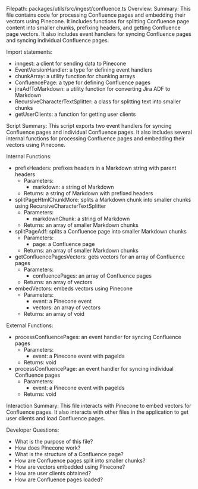 Filepath: packages/utils/src/ingest/confluence.ts
Overview: Summary:
This file contains code for processing Confluence pages and embedding their vectors using Pinecone. It includes functions for splitting Confluence page content into smaller chunks, prefixing headers, and getting Confluence page vectors. It also includes event handlers for syncing Confluence pages and syncing individual Confluence pages.

Import statements:
- inngest: a client for sending data to Pinecone
- EventVersionHandler: a type for defining event handlers
- chunkArray: a utility function for chunking arrays
- ConfluencePage: a type for defining Confluence pages
- jiraAdfToMarkdown: a utility function for converting Jira ADF to Markdown
- RecursiveCharacterTextSplitter: a class for splitting text into smaller chunks
- getUserClients: a function for getting user clients

Script Summary:
This script exports two event handlers for syncing Confluence pages and individual Confluence pages. It also includes several internal functions for processing Confluence pages and embedding their vectors using Pinecone.

Internal Functions:
- prefixHeaders: prefixes headers in a Markdown string with parent headers
  - Parameters: 
    - markdown: a string of Markdown
  - Returns: a string of Markdown with prefixed headers
- splitPageHtmlChunkMore: splits a Markdown chunk into smaller chunks using RecursiveCharacterTextSplitter
  - Parameters: 
    - markdownChunk: a string of Markdown
  - Returns: an array of smaller Markdown chunks
- splitPageAdf: splits a Confluence page into smaller Markdown chunks
  - Parameters: 
    - page: a Confluence page
  - Returns: an array of smaller Markdown chunks
- getConfluencePagesVectors: gets vectors for an array of Confluence pages
  - Parameters: 
    - confluencePages: an array of Confluence pages
  - Returns: an array of vectors
- embedVectors: embeds vectors using Pinecone
  - Parameters: 
    - event: a Pinecone event
    - vectors: an array of vectors
  - Returns: an array of void

External Functions:
- processConfluencePages: an event handler for syncing Confluence pages
  - Parameters: 
    - event: a Pinecone event with pageIds
  - Returns: void
- processConfluencePage: an event handler for syncing individual Confluence pages
  - Parameters: 
    - event: a Pinecone event with pageIds
  - Returns: void

Interaction Summary:
This file interacts with Pinecone to embed vectors for Confluence pages. It also interacts with other files in the application to get user clients and load Confluence pages.

Developer Questions:
- What is the purpose of this file?
- How does Pinecone work?
- What is the structure of a Confluence page?
- How are Confluence pages split into smaller chunks?
- How are vectors embedded using Pinecone?
- How are user clients obtained?
- How are Confluence pages loaded?

